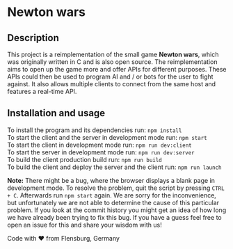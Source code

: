 # Newton wars

## Description
This project is a reimplementation of the small game **Newton wars**, which was originally written in C and is also open source. The reimplementation aims to open up the game more and offer APIs for different purposes. These APIs could then be used to program AI and / or bots for the user to fight against. It also allows multiple clients to connect from the same host and features a real-time API.

## Installation and usage
To install the program and its dependencies run: `npm install`  
To start the client and the server in development mode run: `npm start`  
To start the client in development mode run: `npm run dev:client`  
To start the server in development mode run: `npm run dev:server`  
To build the client production build run: `npm run build`  
To build the client and deploy the server and the client run: `npm run launch`  

**Note:** There might be a bug, where the browser displays a blank page in development mode. To resolve the problem, quit the script by pressing `CTRL + C`. Afterwards run `npm start` again. We are sorry for the inconvenience, but unfortunately we are not able to determine the cause of this particular problem. If you look at the commit history you might get an idea of how long we have already been trying to fix this bug. If you have a guess feel free to open an issue for this and share your wisdom with us!

Code with :heart: from Flensburg, Germany
